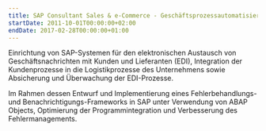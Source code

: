 ```yaml
---
title: SAP Consultant Sales & e-Commerce - Geschäftsprozessautomatisierung
startDate: 2011-10-01T00:00:00+02:00
endDate: 2017-02-28T00:00:00+01:00
---
```


Einrichtung von SAP-Systemen für den elektronischen Austausch von Geschäftsnachrichten mit Kunden und Lieferanten (EDI),
Integration der Kundenprozesse in die Logistikprozesse des Unternehmens sowie Absicherung und Überwachung der EDI-Prozesse.


Im Rahmen dessen Entwurf und Implementierung eines Fehlerbehandlungs- und Benachrichtigungs-Frameworks in SAP unter Verwendung von ABAP Objects,
Optimierung der Programmintegration und Verbesserung des Fehlermanagements.
